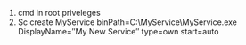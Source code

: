 1) cmd in root priveleges
2) Sc create MyService binPath=C:\MyService\MyService.exe DisplayName=″My New Service″ type=own start=auto

